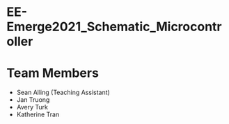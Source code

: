 # EE-Emerge2021_Schematic_Microcontroller

# Team Members
* Sean Alling (Teaching Assistant)
* Jan Truong
* Avery Turk
* Katherine Tran
